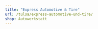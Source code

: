 ```yaml
---
title: "Express Automotive & Tire"
url: /tulsa/express-automotive-und-tire/
shop: Autowerkstatt
---
```

